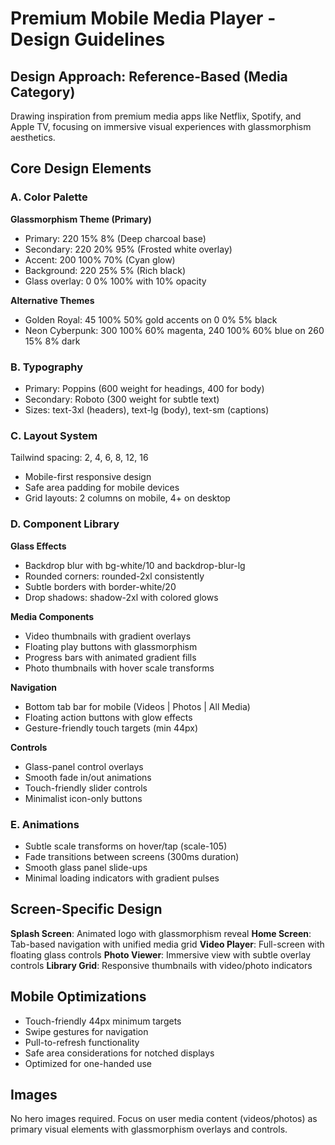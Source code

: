 # Premium Mobile Media Player - Design Guidelines

## Design Approach: Reference-Based (Media Category)
Drawing inspiration from premium media apps like Netflix, Spotify, and Apple TV, focusing on immersive visual experiences with glassmorphism aesthetics.

## Core Design Elements

### A. Color Palette
**Glassmorphism Theme (Primary)**
- Primary: 220 15% 8% (Deep charcoal base)
- Secondary: 220 20% 95% (Frosted white overlay)
- Accent: 200 100% 70% (Cyan glow)
- Background: 220 25% 5% (Rich black)
- Glass overlay: 0 0% 100% with 10% opacity

**Alternative Themes**
- Golden Royal: 45 100% 50% gold accents on 0 0% 5% black
- Neon Cyberpunk: 300 100% 60% magenta, 240 100% 60% blue on 260 15% 8% dark

### B. Typography
- Primary: Poppins (600 weight for headings, 400 for body)
- Secondary: Roboto (300 weight for subtle text)
- Sizes: text-3xl (headers), text-lg (body), text-sm (captions)

### C. Layout System
Tailwind spacing: 2, 4, 6, 8, 12, 16
- Mobile-first responsive design
- Safe area padding for mobile devices
- Grid layouts: 2 columns on mobile, 4+ on desktop

### D. Component Library

**Glass Effects**
- Backdrop blur with bg-white/10 and backdrop-blur-lg
- Rounded corners: rounded-2xl consistently
- Subtle borders with border-white/20
- Drop shadows: shadow-2xl with colored glows

**Media Components**
- Video thumbnails with gradient overlays
- Floating play buttons with glassmorphism
- Progress bars with animated gradient fills
- Photo thumbnails with hover scale transforms

**Navigation**
- Bottom tab bar for mobile (Videos | Photos | All Media)
- Floating action buttons with glow effects
- Gesture-friendly touch targets (min 44px)

**Controls**
- Glass-panel control overlays
- Smooth fade in/out animations
- Touch-friendly slider controls
- Minimalist icon-only buttons

### E. Animations
- Subtle scale transforms on hover/tap (scale-105)
- Fade transitions between screens (300ms duration)
- Smooth glass panel slide-ups
- Minimal loading indicators with gradient pulses

## Screen-Specific Design

**Splash Screen**: Animated logo with glassmorphism reveal
**Home Screen**: Tab-based navigation with unified media grid
**Video Player**: Full-screen with floating glass controls
**Photo Viewer**: Immersive view with subtle overlay controls
**Library Grid**: Responsive thumbnails with video/photo indicators

## Mobile Optimizations
- Touch-friendly 44px minimum targets
- Swipe gestures for navigation
- Pull-to-refresh functionality
- Safe area considerations for notched displays
- Optimized for one-handed use

## Images
No hero images required. Focus on user media content (videos/photos) as primary visual elements with glassmorphism overlays and controls.